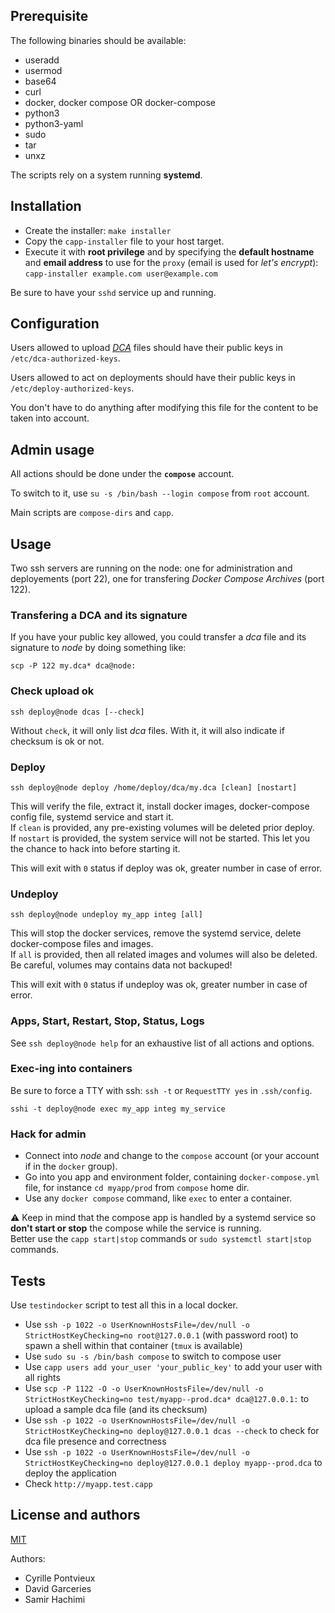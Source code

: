 Prerequisite
------------

The following binaries should be available:
- useradd
- usermod
- base64
- curl
- docker, docker compose OR docker-compose
- python3
- python3-yaml
- sudo
- tar
- unxz

The scripts rely on a system running **systemd**.

Installation
------------

- Create the installer: `make installer`
- Copy the `capp-installer` file to your host target.
- Execute it with **root privilege** and by specifying the **default hostname** and **email address** to use for the `proxy` (email is used for *let's encrypt*):  
`capp-installer example.com user@example.com`

Be sure to have your `sshd` service up and running.

Configuration
-------------

Users allowed to upload [*DCA*](https://github.com/jrd/dca_format) files should have their public keys in `/etc/dca-authorized-keys`.

Users allowed to act on deployments should have their public keys in `/etc/deploy-authorized-keys`.

You don't have to do anything after modifying this file for the content to be taken into account.

Admin usage
-----------

All actions should be done under the **`compose`** account.

To switch to it, use `su -s /bin/bash --login compose` from `root` account.

Main scripts are `compose-dirs` and `capp`.

Usage
-----

Two ssh servers are running on the node: one for administration and deployements (port 22), one for transfering *Docker Compose Archives* (port 122).

### Transfering a DCA and its signature

If you have your public key allowed, you could transfer a *dca* file and its signature to *node* by doing something like:

`scp -P 122 my.dca* dca@node:`

### Check upload ok

`ssh deploy@node dcas [--check]`

Without `check`, it will only list *dca* files. With it, it will also indicate if checksum is ok or not.

### Deploy

`ssh deploy@node deploy /home/deploy/dca/my.dca [clean] [nostart]`

This will verify the file, extract it, install docker images, docker-compose config file, systemd service and start it.  
If `clean` is provided, any pre-existing volumes will be deleted prior deploy.  
If `nostart` is provided, the system service will not be started. This let you the chance to hack into before starting it.

This will exit with `0` status if deploy was ok, greater number in case of error.

### Undeploy

`ssh deploy@node undeploy my_app integ [all]`

This will stop the docker services, remove the systemd service, delete docker-compose files and images.  
If `all` is provided, then all related images and volumes will also be deleted.  
Be careful, volumes may contains data not backuped!

This will exit with `0` status if undeploy was ok, greater number in case of error.

### Apps, Start, Restart, Stop, Status, Logs

See `ssh deploy@node help` for an exhaustive list of all actions and options.

### Exec-ing into containers

Be sure to force a TTY with ssh: `ssh -t` or `RequestTTY yes` in `.ssh/config`.

`sshi -t deploy@node exec my_app integ my_service`

### Hack for admin

- Connect into *node* and change to the `compose` account (or your account if in the `docker` group).
- Go into you app and environment folder, containing `docker-compose.yml` file, for instance `cd myapp/prod` from `compose` home dir.
- Use any `docker compose` command, like `exec` to enter a container.

⚠ Keep in mind that the compose app is handled by a systemd service so **don't start or stop** the compose while the service is running.  
Better use the `capp start|stop` commands or `sudo systemctl start|stop` commands.

Tests
-----

Use `testindocker` script to test all this in a local docker.

- Use `ssh -p 1022 -o UserKnownHostsFile=/dev/null -o StrictHostKeyChecking=no root@127.0.0.1` (with password root) to spawn a shell within that container (`tmux` is available)
- Use `sudo su -s /bin/bash compose` to switch to compose user
- Use `capp users add your_user 'your_public_key'` to add your user with all rights
- Use `scp -P 1122 -O -o UserKnownHostsFile=/dev/null -o StrictHostKeyChecking=no test/myapp--prod.dca* dca@127.0.0.1:` to upload a sample dca file (and its checksum)
- Use `ssh -p 1022 -o UserKnownHostsFile=/dev/null -o StrictHostKeyChecking=no deploy@127.0.0.1 dcas --check` to check for dca file presence and correctness
- Use `ssh -p 1022 -o UserKnownHostsFile=/dev/null -o StrictHostKeyChecking=no deploy@127.0.0.1 deploy myapp--prod.dca` to deploy the application
- Check `http://myapp.test.capp`

License and authors
-------------------

[MIT](./LICENSE)

Authors:

- Cyrille Pontvieux
- David Garceries
- Samir Hachimi
